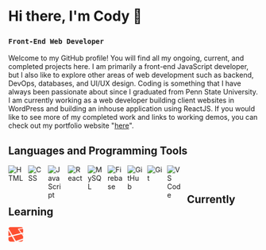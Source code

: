 # Hi there, I'm Cody 👋
### **`Front-End Web Developer`**

Welcome to my GitHub profile! You will find all my ongoing, current, and completed projects here. I am primarily a front-end JavaScript developer, but I also like to explore other areas of web development such as backend, DevOps, databases, and UI/UX design. Coding is something that I have always been passionate about since I graduated from Penn State University. I am currently working as a web developer building client websites in WordPress and building an inhouse application using ReactJS. If you would like to see more of my completed work and links to working demos, you can check out my portfolio website "[here][website]".


## Languages and Programming Tools

<img align="left" alt="HTML" width="30px" style="padding-right:10px;" src="https://cdn.jsdelivr.net/gh/devicons/devicon/icons/html5/html5-plain.svg" />
<img align="left" alt="CSS" width="30px" style="padding-right:10px;" src="https://cdn.jsdelivr.net/gh/devicons/devicon/icons/css3/css3-plain.svg" />
<img align="left" alt="JavaScript" width="30px" style="padding-right:10px;" src="https://cdn.jsdelivr.net/gh/devicons/devicon/icons/javascript/javascript-plain.svg" />
<img align="left" alt="React" width="30px" style="padding-right:10px;" src="https://cdn.jsdelivr.net/gh/devicons/devicon/icons/react/react-original.svg" />
<img align="left" alt="MySQL" width="30px" style="padding-right:10px;" src="https://cdn.jsdelivr.net/npm/iconsfordevs@2.5.0/!SVG/nodejs_small.svg" />
<img align="left" alt="Firebase" width="30px" style="padding-right:10px;" src="https://cdn.jsdelivr.net/npm/iconsfordevs@2.5.0/!SVG/firebase.svg" />
<img align="left" alt="GitHub" width="30px" style="padding-right:10px;" src="https://cdn.jsdelivr.net/gh/devicons/devicon/icons/github/github-original.svg" />
<img align="left" alt="Git" width="30px" style="padding-right:10px;" src="https://cdn.jsdelivr.net/gh/devicons/devicon/icons/git/git-original.svg" />
<img align="left" alt="VS Code" width="30px" style="padding-right:10px;" src="https://cdn.jsdelivr.net/npm/iconsfordevs@2.5.0/!SVG/visualstudio.svg" />
<br/>

#

## Currently Learning 

<img align="left" alt="TypeScript" width="30px" style="padding-right:10px;" src="https://raw.githubusercontent.com/devicons/devicon/v2.15.1/icons/laravel/laravel-plain.svg" />


[website]: https://codykoscielski.com/
